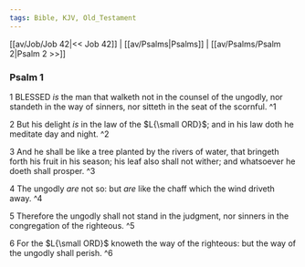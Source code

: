 ```yaml
---
tags: Bible, KJV, Old_Testament
---
```


[[av/Job/Job 42|<< Job 42]] | [[av/Psalms|Psalms]] | [[av/Psalms/Psalm 2|Psalm 2 >>]]

### Psalm 1

1 BLESSED _is_ the man that walketh not in the counsel of the ungodly, nor standeth in the way of sinners, nor sitteth in the seat of the scornful. ^1

2 But his delight _is_ in the law of the $L{\small ORD}$; and in his law doth he meditate day and night. ^2

3 And he shall be like a tree planted by the rivers of water, that bringeth forth his fruit in his season; his leaf also shall not wither; and whatsoever he doeth shall prosper. ^3

4 The ungodly _are_ not so: but _are_ like the chaff which the wind driveth away. ^4

5 Therefore the ungodly shall not stand in the judgment, nor sinners in the congregation of the righteous. ^5

6 For the $L{\small ORD}$ knoweth the way of the righteous: but the way of the ungodly shall perish. ^6
